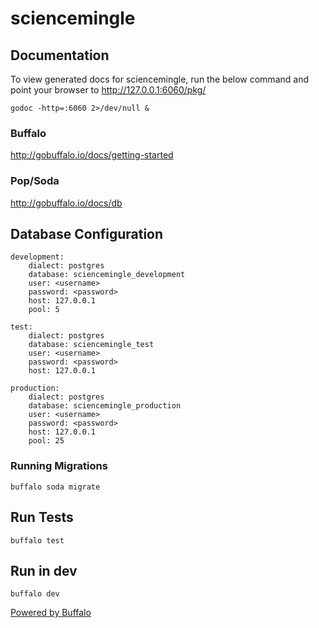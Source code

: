 # sciencemingle

## Documentation

To view generated docs for sciencemingle, run the below command and point your browser to http://127.0.0.1:6060/pkg/

    godoc -http=:6060 2>/dev/null &

### Buffalo

http://gobuffalo.io/docs/getting-started

### Pop/Soda

http://gobuffalo.io/docs/db

## Database Configuration

 	development:
 		dialect: postgres
 		database: sciencemingle_development
 		user: <username>
 		password: <password>
 		host: 127.0.0.1
 		pool: 5

 	test:
 		dialect: postgres
 		database: sciencemingle_test
 		user: <username>
 		password: <password>
 		host: 127.0.0.1

 	production:
 		dialect: postgres
 		database: sciencemingle_production
 		user: <username>
 		password: <password>
 		host: 127.0.0.1
 		pool: 25

 ### Running Migrations

    buffalo soda migrate

 ## Run Tests

    buffalo test

 ## Run in dev

    buffalo dev

[Powered by Buffalo](http://gobuffalo.io)

